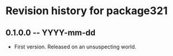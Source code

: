 # Revision history for package321

## 0.1.0.0 -- YYYY-mm-dd

* First version. Released on an unsuspecting world.
